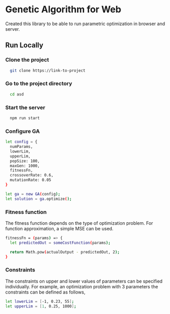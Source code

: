 # Genetic Algorithm for Web
Created this library to be able to run parametric optimization in browser and server.

## Run Locally

### Clone the project
```bash
  git clone https://link-to-project
```

### Go to the project directory

```bash
  cd asd
```

### Start the server
```bash
  npm run start
```

### Configure GA
```bash
let config = {
  numParams,
  lowerLim,
  upperLim,
  popSize: 100,
  maxGen: 1000,
  fitnessFn,
  crossoverRate: 0.6,
  mutationRate: 0.05
}

let ga = new GA(config);
let solution = ga.optimize();  
```


### Fitness function
The fitness function depends on the type of optimization problem.
For function approximation, a simple MSE can be used.
```bash
fitnessFn = (params) => {
  let predictedOut = someCostFunction(params);

  return Math.pow(actualOutput - predictedOut, 2);
}
```



### Constraints
The constraints on upper and lower values of parameters can be specified
individually. For example, an optimization problem with 3 parameters the
constraints can be defined as follows,
```bash
let lowerLim = [-1, 0.23, 55];
let upperLim = [1, 0.25, 1000];
```

